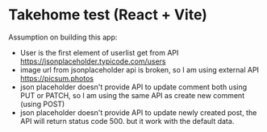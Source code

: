 # Takehome test (React + Vite)

Assumption on building this app:

- User is the first element of userlist get from API https://jsonplaceholder.typicode.com/users
- image url from jsonplaceholder api is broken, so I am using external API https://picsum.photos
- json placeholder doesn't provide API to update comment both using PUT or PATCH, so I am using the same API as create new comment (using POST)
- json placeholder doesn't provide API to update newly created post, the API will return status code 500. but it work with the default data.
